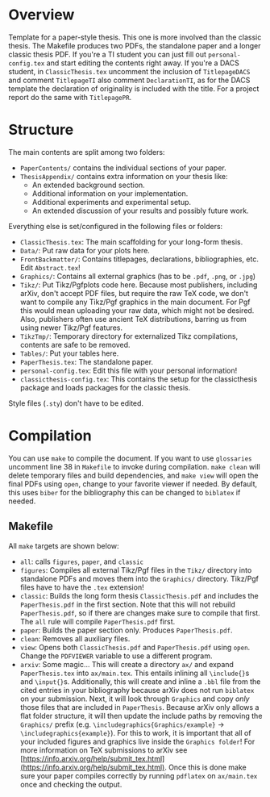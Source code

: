 # Overview

Template for a paper-style thesis. This one is more involved than the classic
thesis. The Makefile produces two PDFs, the standalone paper and a longer
classic thesis PDF. If you're a TI student you can just fill out
`personal-config.tex` and start editing the contents right away. If you're a
DACS student, in `ClassicThesis.tex` uncomment the inclusion of `TitlepageDACS`
and comment `TitlepageTI` also comment `DeclarationTI`, as for the DACS
template the declaration of originality is included with the title. For a
project report do the same with `TitlepagePR`.

# Structure

The main contents are split among two folders:

- `PaperContents/` contains the individual sections of your paper.
- `ThesisAppendix/` contains extra information on your thesis like:
    - An extended background section.
    - Additional information on your implementation.
    - Additional experiments and experimental setup.
    - An extended discussion of your results and possibly future work.

Everything else is set/configured in the following files or folders:

- `ClassicThesis.tex`: The main scaffolding for your long-form thesis.
- `Data/`: Put raw data for your plots here.
- `FrontBackmatter/`: Contains titlepages, declarations, bibliographies, etc.
  Edit `Abstract.tex`!
- `Graphics/`: Contains all external graphics (has to be `.pdf`, `.png`, or
  `.jpg`)
- `Tikz/`: Put Tikz/Pgfplots code here. Because most publishers, including
  arXiv, don't accept PDF files, but require the raw TeX code, we don't want to
  compile any Tikz/Pgf graphics in the main document. For Pgf this would mean
  uploading your raw data, which might not be desired. Also, publishers often
  use ancient TeX distributions, barring us from using newer Tikz/Pgf features.
- `TikzTmp/`: Temporary directory for externalized Tikz compilations, contents
  are safe to be removed.
- `Tables/`: Put your tables here.
- `PaperThesis.tex`: The standalone paper.
- `personal-config.tex`: Edit this file with your personal information!
- `classicthesis-config.tex`: This contains the setup for the classicthesis
  package and loads packages for the classic thesis.

Style files (`.sty`) don't have to be edited.

# Compilation

You can use `make` to compile the document. If you want to use `glossaries`
uncomment line 38 in `Makefile` to invoke during compilation. `make clean` will
delete temporary files and build dependencies, and `make view` will open the
final PDFs using `open`, change to your favorite viewer if needed. By default,
this uses `biber` for the bibliography this can be changed to `biblatex` if
needed.

## Makefile

All `make` targets are shown below:

- `all`: calls `figures`, `paper`, and `classic`
- `figures`: Compiles all external Tikz/Pgf files in the `Tikz/` directory into
  standalone PDFs and moves them into the `Graphics/` directory. Tikz/Pgf files
  have to have the `.tex` extension!
- `classic`: Builds the long form thesis `ClassicThesis.pdf` and includes the
  `PaperThesis.pdf` in the first section. Note that this will not rebuild
  `PaperThesis.pdf`, so if there are changes make sure to compile that first.
  The `all` rule will compile `PaperThesis.pdf` first.
- `paper`: Builds the paper section only. Produces `PaperThesis.pdf`.
- `clean`: Removes all auxiliary files.
- `view`: Opens both `ClassicThesis.pdf` and `PaperThesis.pdf` using `open`.
  Change the `PDFVIEWER` variable to use a different program.
- `arxiv`: Some magic... This will create a directory `ax/` and expand
  `PaperThesis.tex` into `ax/main.tex`. This entails inlining all `\include{}`s
  and `\input{}`s. Additionally, this will create and inline a `.bbl` file from
  the cited entries in your bibliography because arXiv does not run `biblatex`
  on your submission. Next, it will look through `Graphics` and copy *only*
  those files that are included in `PaperThesis`. Because arXiv only allows a
  flat folder structure, it will then update the include paths by removing the
  `Graphics/` prefix (e.g. `\includegraphics{Graphics/example}` →
  `\includegraphics{example}`). For this to work, it is important that all of
  your included figures and graphics live inside the `Graphics folder`! For
  more information on TeX submissions to arXiv see
  [https://info.arxiv.org/help/submit_tex.html](https://info.arxiv.org/help/submit_tex.html).
  Once this is done make sure your paper compiles correctly by running
  `pdflatex` on `ax/main.tex` once and checking the output.
